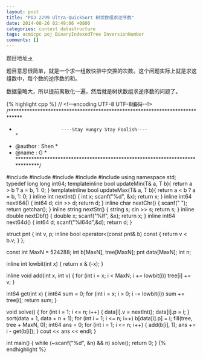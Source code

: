```yaml
---
layout: post
title: "POJ 2299 Ultra-QuickSort 树状数组求逆序数"
date: 2014-08-26 02:49:06 +0800
categories: contest datastructure
tags: acmicpc poj BinaryIndexedTree InversionNumber
comments: []
---
```

题目地址<a title="POJ 2299" href="http://poj.org/problem?id=2299" target="_blank">-></a>

题目意思很简单，就是一个求一组数快排中交换的次数。这个问题实际上就是求这组数中，每个数的逆序数的和。

数据量略大，所以提前离散化一遍，然后就是树状数组求逆序数的问题了。

{% highlight cpp %}
// <!--encoding UTF-8 UTF-8编码--!>
/*****************************************************************************
*                      ----Stay Hungry Stay Foolish----                      *
*    @author    :   Shen                                                     *
*    @name      :   G                                                        *
*****************************************************************************/

#include <iostream>
#include <algorithm>
#include <cstdio>
#include <string>
#include <cstring>
using namespace std;
typedef long long int64;
template<class T>inline bool updateMin(T& a, T b){ return a > b ? a = b, 1: 0; }
template<class T>inline bool updateMax(T& a, T b){ return a < b ? a = b, 1: 0; }
inline int    nextInt() { int x; scanf("%d", &x); return x; }
inline int64  nextI64() { int64  d; cin >> d; return d; }
inline char   nextChr() { scanf(" "); return getchar(); }
inline string nextStr() { string s; cin >> s; return s; }
inline double nextDbf() { double x; scanf("%lf", &x); return x; }
inline int64  next64d() { int64 d; scanf("%I64d",&d); return d; }

struct pnt
{
    int v, p;
    inline bool operator<(const pnt& b) const { return v < b.v; }
};

const int MaxN = 524288;
int b[MaxN], tree[MaxN];
pnt data[MaxN];
int n;

inline int lowbit(int x) { return x & (-x); }

inline void add(int x, int v)
{
    for (int i = x; i < MaxN; i += lowbit(i)) tree[i] += v;
}

int64 get(int x)
{
    int64 sum = 0;
    for (int i = x; i > 0; i -= lowbit(i)) sum += tree[i];
    return sum;
}

void solve()
{
    for (int i = 1; i <= n; i++)
    {
        data[i].v = nextInt();
        data[i].p = i;
    }
    sort(data + 1, data + n + 1);
    for (int i = 1; i <= n; i++) b[data[i].p] = i;
    fill(tree, tree + MaxN, 0);
    int64 ans = 0;
    for (int i = 1; i <= n; i++)
    {
        add(b[i], 1);
        ans += i - get(b[i]);
    }
    cout << ans << endl;
}

int main()
{
    while (~scanf("%d", &n) && n) solve();
    return 0;
}
{% endhighlight %}
